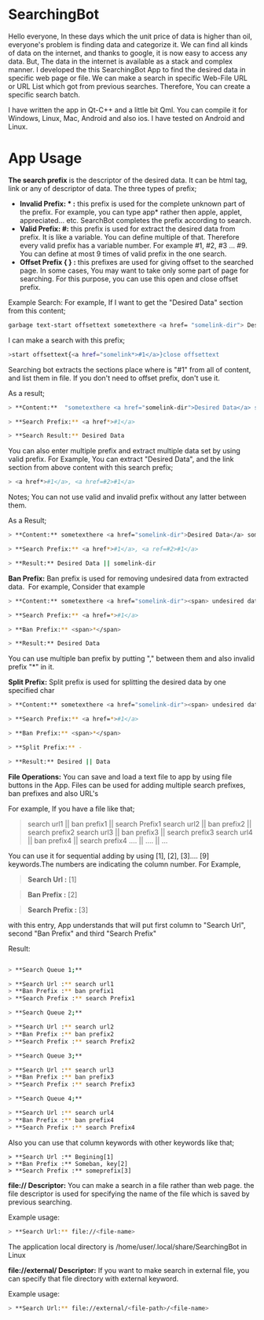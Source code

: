 # SearchingBot

Hello everyone, In these days which the unit price of data is higher than oil, everyone's problem is finding data and categorize it. We can find all kinds of data on the internet, and thanks to google, it is now easy to access any data. But, The data in the internet is available as a stack and complex manner. I developed the this SearchingBot App to find the desired data in specific web page or file. We can make a search in specific Web-File URL or URL List which got from previous searches. Therefore, You can create a specific search batch.

I have written the app in Qt-C++ and a little bit Qml. You can compile it for Windows, Linux, Mac, Android and also ios. I have tested on Android and Linux.

# App Usage

**The search prefix** 
is the descriptor of the desired data.  It can be html tag, link or any of descriptor of data. The three types of prefix;
  - **Invalid Prefix: * :** this prefix is used for the complete unknown part of the prefix. For example,  you can type app* rather then apple, applet, appreciated... etc.  SearchBot completes the prefix according to search.
  - **Valid Prefix: #:** this prefix is used for extract the desired data from prefix. It is like a variable. You can define multiple of that. Therefore every valid prefix has a variable number. For example #1, #2, #3 ... #9.  You can define at most 9 times of valid prefix in the one search.
  - **Offset Prefix { } :** this prefixes are used for giving offset to the searched page. In some cases, You may want to take only some part of page for searching. For this purpose, you can use this open and close offset prefix.

Example Search:
For example, If I want to get the "Desired Data" section from this content;
```sh
garbage text-start offsettext sometexthere <a href= "somelink-dir"> Desired Data </a> sometexthere close offsettext-garbage text
```
I can make a search with this prefix;

```sh
>start offsettext{<a href="somelink*>#1</a>}close offsettext
```
Searching bot extracts the sections place where is "#1" from all of content, and list them in file. If you don't need to offset prefix, don't use it.

As a result;
```sh
> **Content:**  "sometexthere <a href="somelink-dir">Desired Data</a> sometexthere"

> **Search Prefix:** <a href*>#1</a>

> **Search Result:** Desired Data
```

You can also enter multiple prefix and extract multiple data set by using valid prefix. For Example, You can extract "Desired Data", and the link section from above content with this search prefix;
```sh
> <a href*>#1</a>, <a href=#2>#1</a>
```
Notes; You can not use valid and invalid prefix without any latter between them.

As a Result;
```sh
> **Content:** sometexthere <a href="somelink-dir">Desired Data</a> sometexthere

> **Search Prefix:** <a href*>#1</a>, <a ref=#2>#1</a>

> **Result:** Desired Data || somelink-dir
```

**Ban Prefix:**
Ban prefix is used for removing undesired data from extracted data.  For example, Consider that example

```sh
> **Content:** sometexthere <a href="somelink-dir"><span> undesired data </span>Desired Data</a> sometexthere 

> **Search Prefix:** <a href=*>#1</a>

> **Ban Prefix:** <span>*</span>

> **Result:** Desired Data
```
You can use multiple ban prefix by putting "," between them and also invalid prefix "*" in it.

**Split Prefix:**
Split prefix is used for splitting the desired data by one specified char

```sh
> **Content:** sometexthere <a href="somelink-dir"><span> undesired data </span>Desired-Data</a> sometexthere

> **Search Prefix:** <a href=*>#1</a> 

> **Ban Prefix:** <span>*</span> 

> **Split Prefix:** -

> **Result:** Desired || Data
```

**File Operations:**
You can save and load a text file to app by using file buttons in the App. Files can be used for adding multiple search prefixes, ban prefixes and also URL's

For example, If you have a file like that;

>search url1 || ban prefix1 || search Prefix1
>search url2 || ban prefix2 || search prefix2
>search url3 || ban prefix3 || search prefix3
>search url4 || ban prefix4 || search prefix4
>....        || ....        || ...

You can use it for sequential adding by using [1], [2], [3].... [9] keywords.The numbers are indicating the column number. For Example,

> **Search Url :** [1]

> **Ban Prefix :** [2]

> **Search Prefix :** [3]


with this entry, App understands that will put first column to "Search Url", second "Ban Prefix" and third "Search Prefix"

Result:
```sh

> **Search Queue 1;**

> **Search Url :** search url1 
> **Ban Prefix :** ban prefix1 
> **Search Prefix :** search Prefix1

> **Search Queue 2;**

> **Search Url :** search url2 
> **Ban Prefix :** ban prefix2
> **Search Prefix :** search Prefix2

> **Search Queue 3;**

> **Search Url :** search url3 
> **Ban Prefix :** ban prefix3 
> **Search Prefix :** search Prefix3

> **Search Queue 4;**

> **Search Url :** search url4 
> **Ban Prefix :** ban prefix4 
> **Search Prefix :** search Prefix4
```
Also you can use that column keywords with other keywords like that;
```
> **Search Url :** Begining[1]
> **Ban Prefix :** Someban, key[2]
> **Search Prefix :** someprefix[3]
```

**file:// Descriptor:** You can make a search in a file rather than web page. the file descriptor is used for specifying the name of the file which is saved by previous searching.

Example usage:
```sh
> **Search Url:** file://<file-name>
```

The application local directory is /home/user/.local/share/SearchingBot in Linux

**file://external/ Descriptor:** If you want to make search in external file, you can specify that file directory with external keyword.

Example usage:
```sh
> **Search Url:** file://external/<file-path>/<file-name>
```
